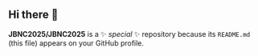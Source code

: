 ## Hi there 👋

**JBNC2025/JBNC2025** is a ✨ _special_ ✨ repository because its `README.md` (this file) appears on your GitHub profile.
